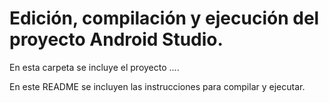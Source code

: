 # Edición, compilación y ejecución del proyecto Android Studio.


En esta carpeta se incluye el proyecto ....

En este README se incluyen las instrucciones para compilar y ejecutar.











